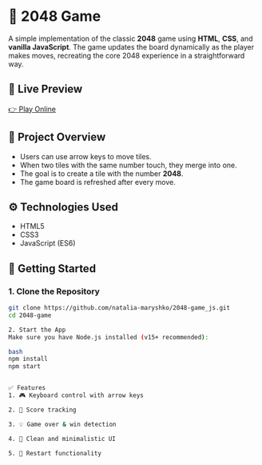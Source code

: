 # 🧩 2048 Game

A simple implementation of the classic **2048** game using **HTML**, **CSS**, and **vanilla JavaScript**. The game updates the board dynamically as the player makes moves, recreating the core 2048 experience in a straightforward way.

## 🔗 Live Preview

[👉 Play Online](https://natalia-maryshko.github.io/2048-game_js)

## 📌 Project Overview

- Users can use arrow keys to move tiles.
- When two tiles with the same number touch, they merge into one.
- The goal is to create a tile with the number **2048**.
- The game board is refreshed after every move.

## ⚙️ Technologies Used

- HTML5
- CSS3
- JavaScript (ES6)

## 🚀 Getting Started

### 1. Clone the Repository

```bash
git clone https://github.com/natalia-maryshko/2048-game_js.git
cd 2048-game

2. Start the App
Make sure you have Node.js installed (v15+ recommended):

bash
npm install
npm start


✅ Features
1. 🎮 Keyboard control with arrow keys

2. 🧠 Score tracking

3. 💡 Game over & win detection

4. 🧼 Clean and minimalistic UI

5. 🔁 Restart functionality


